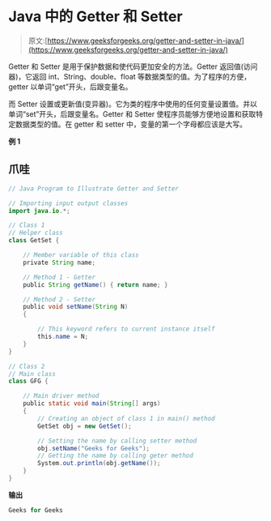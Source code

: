 # Java 中的 Getter 和 Setter

> 原文:[https://www.geeksforgeeks.org/getter-and-setter-in-java/](https://www.geeksforgeeks.org/getter-and-setter-in-java/)

Getter 和 Setter 是用于保护数据和使代码更加安全的方法。Getter 返回值(访问器)，它返回 int、String、double、float 等数据类型的值。为了程序的方便，getter 以单词“get”开头，后跟变量名。

而 Setter 设置或更新值(变异器)。它为类的程序中使用的任何变量设置值。并以单词“set”开头，后跟变量名。Getter 和 Setter 使程序员能够方便地设置和获取特定数据类型的值。在 getter 和 setter 中，变量的第一个字母都应该是大写。

**例 1**

## 爪哇

```java
// Java Program to Illustrate Getter and Setter

// Importing input output classes
import java.io.*;

// Class 1
// Helper class
class GetSet {

    // Member variable of this class
    private String name;

    // Method 1 - Getter
    public String getName() { return name; }

    // Method 2 - Setter
    public void setName(String N)
    {

        // This keyword refers to current instance itself
        this.name = N;
    }
}

// Class 2
// Main class
class GFG {

    // Main driver method
    public static void main(String[] args)
    {
        // Creating an object of class 1 in main() method
        GetSet obj = new GetSet();

        // Setting the name by calling setter method
        obj.setName("Geeks for Geeks");
        // Getting the name by calling geter method
        System.out.println(obj.getName());
    }
}
```

**输出**

```java
Geeks for Geeks

```
